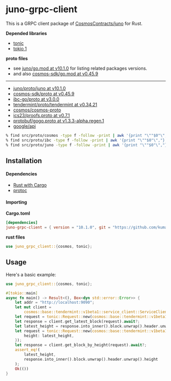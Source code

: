 # juno-grpc-client

This is a GRPC client package of [CosmosContracts/juno](https://github.com/CosmosContracts/juno) for Rust.

**Depended libraries**

- [tonic](https://github.com/hyperium/tonic)
- [tokio 1](https://github.com/tokio-rs/tokio)

**proto files**

- see [juno/go.mod at v10.1.0](https://github.com/CosmosContracts/juno/blob/v10.1.0/go.mod) for listing related
packages versions.
- and also [cosmos-sdk/go.mod at v0.45.9](https://github.com/cosmos/cosmos-sdk/blob/v0.45.9/go.mod)

---

- [juno/proto/juno at v10.1.0](https://github.com/CosmosContracts/juno/tree/v10.1.0/proto/juno)
- [cosmos-sdk/proto at v0.45.9](https://github.com/cosmos/cosmos-sdk/tree/v0.45.9/proto)
- [ibc-go/proto at v3.0.0](https://github.com/cosmos/ibc-go/tree/v3.0.0/proto)
- [tendermint/proto/tendermint at v0.34.21](https://github.com/tendermint/tendermint/tree/v0.34.21/proto/tendermint)
- [cosmos/cosmos-proto](https://github.com/cosmos/cosmos-proto/tree/main/proto/cosmos_proto)
- [ics23/proofs.proto at v0.7.1](https://github.com/confio/ics23/blob/v0.7.1/proofs.proto)
- [protobuf/gogo.proto at v1.3.3-alpha.regen.1](https://github.com/regen-network/protobuf/blob/v1.3.3-alpha.regen.1/gogoproto/gogo.proto)
- [google/api](https://fuchsia.googlesource.com/third_party/googleapis)

```bash
% find src/proto/cosmos -type f -follow -print | awk '{print "\""$0"\","}'
% find src/proto/ibc -type f -follow -print | awk '{print "\""$0"\","}'
% find src/proto/juno -type f -follow -print | awk '{print "\""$0"\","}'
```

## Installation

#### Dependencies

- [Rust with Cargo](http://rust-lang.org)
- [protoc](https://grpc.io/docs/protoc-installation/)

#### Importing

**Cargo.toml**

```toml
[dependencies]
juno-grpc-client = { version = "10.1.0", git = "https://github.com/kumanote/juno-grpc-client-rs", branch = "main" }
```

**rust files**

```rust
use juno_grpc_client::{cosmos, tonic};
```

## Usage

Here's a basic example:

```rust
use juno_grpc_client::{cosmos, tonic};

#[tokio::main]
async fn main() -> Result<(), Box<dyn std::error::Error>> {
    let addr = "http://localhost:9090";
    let mut client =
        cosmos::base::tendermint::v1beta1::service_client::ServiceClient::connect(addr).await?;
    let request = tonic::Request::new(cosmos::base::tendermint::v1beta1::GetLatestBlockRequest {});
    let response = client.get_latest_block(request).await?;
    let latest_height = response.into_inner().block.unwrap().header.unwrap().height;
    let request = tonic::Request::new(cosmos::base::tendermint::v1beta1::GetBlockByHeightRequest {
        height: latest_height,
    });
    let response = client.get_block_by_height(request).await?;
    assert_eq!(
        latest_height,
        response.into_inner().block.unwrap().header.unwrap().height
    );
    Ok(())
}
```
